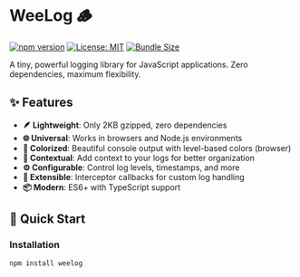# WeeLog 🪵

[![npm version](https://badge.fury.io/js/weelog.svg)](https://badge.fury.io/js/weelog)
[![License: MIT](https://img.shields.io/badge/License-MIT-yellow.svg)](https://opensource.org/licenses/MIT)
[![Bundle Size](https://img.shields.io/bundlephobia/minzip/weelog)](https://bundlephobia.com/package/weelog)

A tiny, powerful logging library for JavaScript applications. Zero dependencies, maximum flexibility.

## ✨ Features

- **🪶 Lightweight**: Only 2KB gzipped, zero dependencies
- **🌐 Universal**: Works in browsers and Node.js environments
- **🎨 Colorized**: Beautiful console output with level-based colors (browser)
- **📝 Contextual**: Add context to your logs for better organization
- **⚙️ Configurable**: Control log levels, timestamps, and more
- **🔌 Extensible**: Interceptor callbacks for custom log handling
- **📦 Modern**: ES6+ with TypeScript support

## 🚀 Quick Start

### Installation

```bash
npm install weelog
